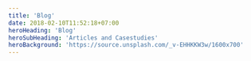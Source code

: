 ```yaml
---
title: 'Blog'
date: 2018-02-10T11:52:18+07:00
heroHeading: 'Blog'
heroSubHeading: 'Articles and Casestudies'
heroBackground: 'https://source.unsplash.com/_v-EHHKKW3w/1600x700'
---
```

